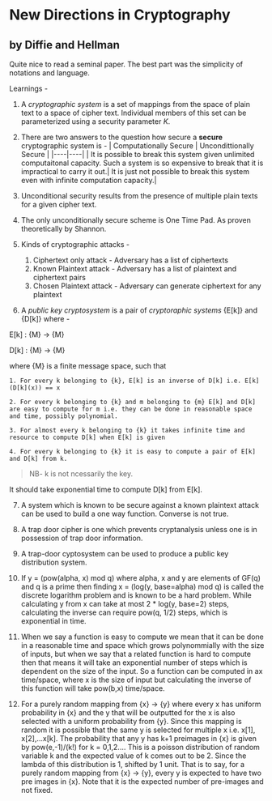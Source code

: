 # New Directions in Cryptography
## by Diffie and Hellman

Quite nice to read a seminal paper. The best part was the simplicity of notations and language.

Learnings -

1. A *cryptographic system* is a set of mappings from the space of plain text to a space of cipher text. Individual members of this set can be parameterized using a security parameter *K*.

2. There are two answers to the question how secure a **secure** cryptographic system is -
| Computationally Secure | Uncondittionally Secure |
|----|----|
| It is possible to break this system given unlimited computaitonal capacity. Such a system is so expensive to break that it is impractical to carry it out.| It is just not possible to break this system even with infinite computation capacity.|

3. Unconditional security results from the presence of multiple plain texts for a given cipher text.

4. The only unconditionally secure scheme is One Time Pad. As proven theoretically by Shannon.

5. Kinds of cryptographic attacks -
   1. Ciphertext only attack - Adversary has a list of ciphertexts
   2. Known Plaintext attack - Adversary has a list of plaintext and ciphertext pairs
   3. Chosen Plaintext attack - Adversary can generate ciphertext for any plaintext

6. A *public key cryptosystem* is a pair of *cryptoraphic systems* {E[k]} and {D[k]} where -

E[k] : {M} -> {M}

D[k] : {M} -> {M}

where {M} is a finite message space, such that
```
1. For every k belonging to {k}, E[k] is an inverse of D[k] i.e. E[k](D[k](x)) == x

2. For every k belonging to {k} and m belonging to {m} E[k] and D[k] are easy to compute for m i.e. they can be done in reasonable space and time, possibly polynomial.

3. For almost every k belonging to {k} it takes infinite time and resource to compute D[k] when E[k] is given

4. For every k belonging to {k} it is easy to compute a pair of E[k] and D[k] from k.
```

> NB- k is not ncessarily the key.

It should take exponential time to compute D[k] from E[k].

7. A system which is known to be secure against a known plaintext attack can be used to build a one way function. Converse is not true.

8. A trap door cipher is one which prevents cryptanalysis unless one is in possession of trap door information.

8. A trap-door cyptosystem can be used to produce a public key distribution system.

9. If y = (pow(alpha, x) mod q) where alpha, x and y are elements of GF(q) and q is a prime then finding x = (log(y, base=alpha) mod q) is called the discrete logarithm problem and is known to be a hard problem. While calculating y from x can take at most 2 * log(y, base=2) steps, calculating the inverse can require pow(q, 1/2) steps, which is exponential in time.

10. When we say a function is easy to compute we mean that it can be done in a reasonable time and space which grows polynommially with the size of inputs, but when we say that a related function is hard to compute then that means it will take an exponential number of steps which is dependent on the size of the input. So a function can be computed in ax time/space, where x is the size of input but calculating the inverse of this function will take pow(b,x) time/space.

12. For a purely random mapping from {x} -> {y} where every x has uniform probability in {x} and the y that will be outputted for the x is also selected with a uniform probability from {y}. Since this mapping is random it is possible that the same y is selected for multiple x i.e. x[1], x[2],...x[k]. The probability that any y has k+1 preimages in {x} is given by pow(e,-1)/(k!) for k = 0,1,2.... This is a poisson distribution of random variable k and the expected value of k comes out to be 2. Since the lambda of this distribution is 1, shifted by 1 unit. That is to say, for a purely random mapping from {x} -> {y}, every y is expected to have two pre images in {x}. Note that it is the expected number of pre-images and not fixed.